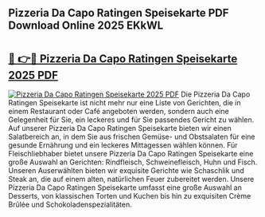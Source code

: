 ## Pizzeria Da Capo Ratingen Speisekarte PDF Download Online 2025 EKkWL

# <h2><a href="http://gc6nt9t.nevu.top/?p=Pizzeria+Da+Capo+Ratingen+Speisekarte">🔗 👉🔴 Pizzeria Da Capo Ratingen Speisekarte 2025 PDF</a></h2>

[![Pizzeria Da Capo Ratingen Speisekarte 2025 PDF](https://i.imgur.com/dBaPXMq.png)](http://gc6nt9t.nevu.top/?p=Pizzeria+Da+Capo+Ratingen+Speisekarte)
Die Pizzeria Da Capo Ratingen Speisekarte ist nicht mehr nur eine Liste von Gerichten, die in einem Restaurant oder Café angeboten werden, sondern auch eine Gelegenheit für Sie, ein leckeres und für Sie passendes Gericht zu wählen. Auf unserer Pizzeria Da Capo Ratingen Speisekarte bieten wir einen Salatbereich an, in dem Sie aus frischen Gemüse- und Obstsalaten für eine gesunde Ernährung und ein leckeres Mittagessen wählen können. Für Fleischliebhaber bietet unsere Pizzeria Da Capo Ratingen Speisekarte eine große Auswahl an Gerichten: Rindfleisch, Schweinefleisch, Huhn und Fisch. Unseren Auserwählten bieten wir exquisite Gerichte wie Schaschlik und Steak an, die auf einem alten, natürlichen Feuer zubereitet werden. Unsere Pizzeria Da Capo Ratingen Speisekarte umfasst eine große Auswahl an Desserts, von klassischen Torten und Kuchen bis hin zu exquisiten Crème Brûlée und Schokoladenspezialitäten.
